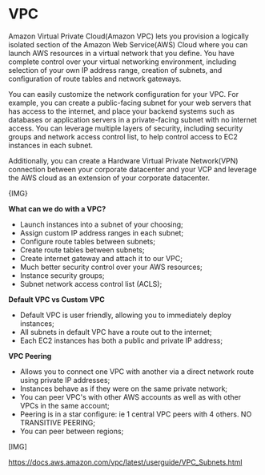 # VPC  

Amazon Virtual Private Cloud(Amazon VPC) lets you provision a logically isolated section of the Amazon Web Service(AWS) Cloud where you can launch AWS resources in a virtual network that you define. You have complete control over your virtual networking  environment, including selection of your own IP address range, creation of subnets, and configuration of route tables and network gateways.  

You can easily customize the network configuration for your VPC. For example, you can create a public-facing subnet for your web servers that has access to the internet, and place your backend systems such as databases or application servers in a private-facing subnet with no internet access.  You can leverage multiple layers of security, including security groups and network access control list, to help control access to EC2 instances in each subnet.  

Additionally, you can create a Hardware Virtual Private Network(VPN) connection between your corporate datacenter and your VCP and leverage the AWS cloud as an extension of your corporate datacenter.  

{IMG}  


**What can we do with a VPC?**

* Launch instances into a subnet of your choosing;  
* Assign custom IP address ranges in each subnet;  
* Configure route tables between subnets;  
* Create route tables between subnets;  
* Create internet gateway and attach it to our VPC;  
* Much better security control over your AWS resources;  
* Instance security groups;  
* Subnet network access control list (ACLS);  


**Default VPC vs Custom VPC**  

* Default VPC is user friendly, allowing you to immediately deploy instances;  
* All subnets in default VPC have a route out to the internet;  
* Each EC2 instances has both a public and private IP address;  

**VPC Peering**  

* Allows you to connect one VPC with another via a direct network route using private IP addresses;  
* Instances behave as if they were on the same private network;  
* You can peer VPC's with other AWS accounts as well as with other VPCs in the same account;  
* Peering is in a star configure: ie 1 central VPC peers with 4 others. NO TRANSITIVE PEERING;  
* You can peer between regions;  

[IMG]  



https://docs.aws.amazon.com/vpc/latest/userguide/VPC_Subnets.html
